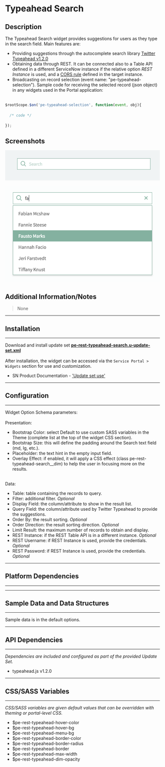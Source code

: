 # Typeahead Search

## Description

The Typeahead Search widget provides suggestions for users as they type in the search field. Main features are:
<br/>
* Providing suggestions through the autocomplete search library [Twitter Typeahead v1.2.0](https://github.com/corejavascript/typeahead.js)
* Obtaining data through REST. It can be connected also to a Table API defined in a different ServiceNow instance if the relative option _REST Instance_ is used, and a [CORS rule](https://docs.servicenow.com/bundle/london-application-development/page/integrate/inbound-rest/concept/c_CORSSupport.html) defined in the target instance.
* Broadcasting on record selection (event name: "pe-typeahead-selection"). Sample code for receiving the selected record (json object) in any widgets used in the Portal application:

```javascript

$rootScope.$on('pe-typeahead-selection', function(event, obj){

  /* code */

});

```

## Screenshots
![](../images/pe-rest-typeahead-search-01.png)

![](../images/pe-rest-typeahead-search-02.png)

## Additional Information/Notes
> None
---
## Installation
---
Download and install update set **[pe-rest-typeahead-search.u-update-set.xml](https://github.com/platform-experience/serviceportal-widget-library/blob/master/pe-rest-typeahead-search/pe-rest-typeahead-search.u-update-set.xml)** <br/><br/>
After installation, the widget can be accessed via the `Service Portal > Widgets` section for use and customization.<br/>
* SN Product Documentation - ['Update set use'](https://docs.servicenow.com/bundle/london-application-development/page/build/system-update-sets/concept/update-set-procedures.html)

---
## Configuration
---
Widget Option Schema parameters:
<br/><br/>
Presentation:
<br/>
* Bootstrap Color: select Default to use custom SASS variables in the Theme (complete list at the top of the widget CSS section).
* Bootstrap Size: this will define the padding around the Search text field (md, lg, etc.).
* Placeholder: the text hint in the empty input field.
* Overlay Effect: if enabled, it will apply a CSS effect (class pe-rest-typeahead-search__dim) to help the user in focusing more on the results.
<br/><br/>

Data:
<br/>
* Table: table containing the records to query.
* Filter: additional filter. _Optional_
* Display Field: the column/attribute to show in the result list.
* Query Field: the column/attribute used by Twitter Typeahead to provide the suggestions.
* Order By: the result sorting. _Optional_
* Order Direction: the result sorting direction. _Optional_
* Limit Result: the maximum number of records to obtain and display.
* REST Instance: if the REST Table API is in a different instance. _Optional_
* REST Username: if REST Instance is used, provide the credentials. _Optional_
* REST Password: if REST Instance is used, provide the credentials. _Optional_

---
## Platform Dependencies
---

---
## Sample Data and Data Structures
---
Sample data is in the default options.

---
## API Dependencies
---
<i>Dependencies are included and configured as part of the provided Update Set.</i>
* typeahead.js v1.2.0
---
## CSS/SASS Variables
---
_CSS/SASS variables are given default values that can be overridden with theming or portal-level CSS._
* $pe-rest-typeahead-hover-color
* $pe-rest-typeahead-hover-bg
* $pe-rest-typeahead-menu-bg
* $pe-rest-typeahead-border-color
* $pe-rest-typeahead-border-radius
* $pe-rest-typeahead-border
* $pe-rest-typeahead-max-width
* $pe-rest-typeahead-dim-opacity
